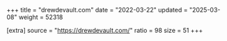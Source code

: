+++
title = "drewdevault.com"
date = "2022-03-22"
updated = "2025-03-08"
weight = 52318

[extra]
source = "https://drewdevault.com/"
ratio = 98
size = 51
+++
